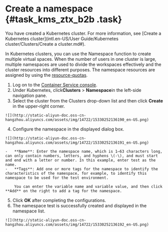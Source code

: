 # Create a namespace {#task_kms_ztx_b2b .task}

You have created a Kubernetes cluster. For more information, see [Create a Kubernetes cluster](intl.en-US/User Guide/Kubernetes cluster/Clusters/Create a cluster.md#).

In Kubernetes clusters, you can use the Namespace function to create multiple virtual spaces. When the number of users in one cluster is large, multiple namespaces are used to divide the workspaces effectively and the cluster resources into different purposes. The namespace resources are assigned by using the [resource-quotas](https://kubernetes.io/docs/concepts/policy/resource-quotas/).

1.   Log on to the [Container Service console](https://cs.console.aliyun.com/). 
2.   Under Kubernetes, click**Clusters** \> **Namespace**in the left-side navigation pane. 
3.   Select the cluster from the Clusters drop-down list and then click **Create** in the upper-right corner. 

    ![](http://static-aliyun-doc.oss-cn-hangzhou.aliyuncs.com/assets/img/14722/15330252136190_en-US.png)

4.   Configure the namespace in the displayed dialog box. 

    ![](http://static-aliyun-doc.oss-cn-hangzhou.aliyuncs.com/assets/img/14722/15330252136191_en-US.png)

    -   **Name**: Enter the namespace name, which is 1–63 characters long, can only contain numbers, letters, and hyphens \(-\), and must start and end with a letter or number. In this example, enter test as the name.
    -   **Tags**: Add one or more tags for the namespace to identify the characteristics of the namespace, for example, to identify this namespace to be used for the test environment.

        You can enter the variable name and variable value, and then click **Add** on the right to add a tag for the namespace.

5.   Click **OK** after completing the configurations. 
6.   The namespace test is successfully created and displayed in the namespace list. 

    ![](http://static-aliyun-doc.oss-cn-hangzhou.aliyuncs.com/assets/img/14722/15330252136192_en-US.png)


